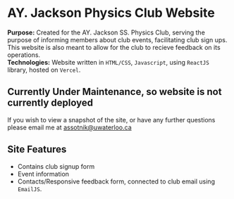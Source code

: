 # AY. Jackson Physics Club Website

**Purpose:** Created for the AY. Jackson SS. Physics Club, serving the purpose of informing members about club events, facilitating club sign ups. This website is also meant to allow for the club to recieve feedback on its operations.\
**Technologies:** Website written in `HTML/CSS`, `Javascript`, using `ReactJS` library, hosted on `Vercel`.

## **Currently Under Maintenance, so website is not currently deployed**

If you wish to view a snapshot of the site, or have any further questions please email me at assotnik@uwaterloo.ca

## Site Features

- Contains club signup form
- Event information
- Contacts/Responsive feedback form, connected to club email using `EmailJS`.
